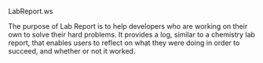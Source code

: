 LabReport.ws

The purpose of Lab Report is to help developers who are working on their own to solve their hard problems.  It provides a log, similar to a chemistry lab report, that enables users to reflect on what they were doing in order to succeed, and whether or not it worked.